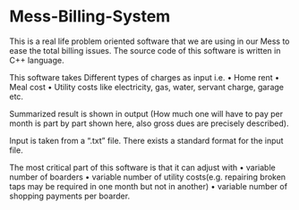 # Mess-Billing-System

This is a real life problem oriented software that we are using in our Mess to ease the total billing issues. The source code of this software is written in C++ language.

This software takes Different types of charges as input i.e.
•	Home rent
•	Meal cost
•	Utility costs like electricity, gas, water, servant charge, garage etc.

Summarized result is shown in output (How much one will have to pay per month is part by part shown here, also gross dues are precisely described).

Input is taken from a “.txt” file. There exists a standard format for the input file. 

The most critical part of this software is that it can adjust with 
•	variable number of boarders
•	variable number of utility costs(e.g. repairing broken taps may be required in one month but not in another)
•	variable number of shopping payments per boarder.
